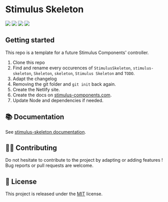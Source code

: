 # Stimulus Skeleton

[![](https://img.shields.io/npm/dt/stimulus-skeleton.svg)](https://www.npmjs.com/package/stimulus-skeleton)
[![](https://img.shields.io/npm/v/stimulus-skeleton.svg)](https://www.npmjs.com/package/stimulus-skeleton)
[![](https://github.com/stimulus-components/stimulus-skeleton/workflows/Lint/badge.svg)](https://github.com/stimulus-components/stimulus-skeleton)
[![](https://img.shields.io/github/license/stimulus-components/stimulus-skeleton.svg)](https://github.com/stimulus-components/stimulus-skeleton)

## Getting started

This repo is a template for a future Stimulus Components' controller.

1. Clone this repo
2. Find and rename every occurences of `StimulusSkeleton`, `stimulus-skeleton`, `Skeleton`, `skeleton`, `Stimulus Skeleton` and `TODO`.
3. Adapt the changelog
4. Removing the git folder and `git init` back again.
5. Create the Netlify site.
6. Create the docs on [stimulus-components.com](https://www.stimulus-components.com/).
7. Update Node and dependencies if needed.

## 📚 Documentation

See [stimulus-skeleton documentation](https://www.stimulus-components.com/docs/stimulus-skeleton/).

## 👷‍♂️ Contributing

Do not hesitate to contribute to the project by adapting or adding features ! Bug reports or pull requests are welcome.

## 📝 License

This project is released under the [MIT](http://opensource.org/licenses/MIT) license.
